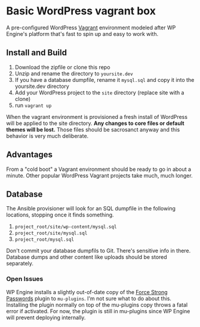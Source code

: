 # Basic WordPress vagrant box

A pre-configured WordPress [Vagrant](https://www.vagrantup.com) environment modeled after WP Engine's platform that's fast to spin up and easy to work with.

## Install and Build

1. Download the zipfile or clone this repo
2. Unzip and rename the directory to `yoursite.dev`
3. If you have a database dumpfile, rename it `mysql.sql` and copy it into the yoursite.dev directory
4. Add your WordPress project to the `site` directory (replace site with a clone)
4. run `vagrant up`

When the vagrant environment is provisioned a fresh install of WordPress will be applied to the site directory. **Any changes to core files or default themes will be lost.** Those files should be sacrosanct anyway and this behavior is very much deliberate. 

## Advantages
From a "cold boot" a Vagrant environment should be ready to go in about a minute. Other popular WordPress Vagrant projects take much, much longer. 


## Database

The Ansible provisioner will look for an SQL dumpfile in the following locations, stopping once it finds something. 

1. `project_root/site/wp-content/mysql.sql`
2. `project_root/site/mysql.sql`
3. `project_root/mysql.sql`


Don't commit your database dumpfils to Git. There's sensitive info in there. Database dumps and other content like uploads should be stored separately. 


### Open Issues
WP Engine installs a slightly out-of-date copy of the [Force Strong Passwords]() plugin to `mu-plugins`. I'm not sure what to do about this. Installing the plugin normally on top of the mu-plugins copy throws a fatal error if activated. For now, the plugin is still in mu-plugins since WP Engine will prevent deploying internally. 

